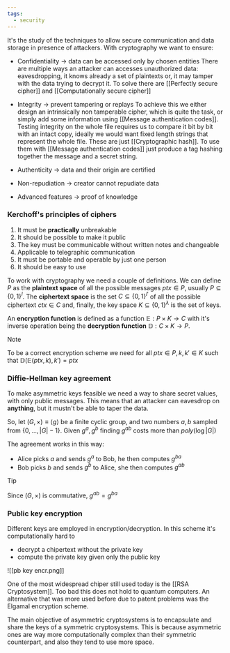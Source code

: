 ```yaml
---
tags:
  - security
---
```

It's the study of the techniques to allow secure communication and data storage in presence of attackers. With cryptography we want to ensure:
- Confidentiality $\to$ data can be accessed only by chosen entities
	There are multiple ways an attacker can accesses unauthorized data: eavesdropping, it knows already a set of plaintexts or, it may tamper with the data trying to decrypt it. To solve there are [[Perfectly secure cipher]] and [[Computationally secure cipher]]

- Integrity $\to$ prevent tampering or replays
	To achieve this we either design an intrinsically non tamperable cipher, which is quite the task, or simply add some information using [[Message authentication codes]]. Testing integrity on the whole file requires us to compare it bit by bit with an intact copy, ideally we would want fixed length strings that represent the whole file. These are just [[Cryptographic hash]]. To use them with [[Message authentication codes]] just produce a tag hashing together the message and a secret string.

- Authenticity $\to$ data and their origin are certified
- Non-repudiation $\to$ creator cannot repudiate data
- Advanced features $\to$ proof of knowledge
### Kerchoff's principles of ciphers
1) It must be **practically** unbreakable
2) It should be possible to make it public
3) The key must be communicable without written notes and changeable
4) Applicable to telegraphic communication
5) It must be portable and operable by just one person
6) It should be easy to use

To work with cryptography we need a couple of definitions. We can define $P$ as the **plaintext space** of all the possible messages $ptx \in P$, usually $P \subseteq \{ 0,1 \}^{l}$. The **ciphertext space** is the set $C \subseteq \{ 0,1 \}^{l'}$ of all the possible ciphertext $ctx \in C$ and, finally, the key space $K \subseteq \{ 0,1 \}^{\lambda}$ is the set of keys.

An **encryption function** is defined as a function $\mathbb E: P\times K \to C$ with it's inverse operation being the **decryption function** $\mathbb D: C\times K \to P$. 

>[!note]
To be a correct encryption scheme we need for all $ptx \in P,k,k'\in K$ such that $\mathbb D(\mathbb E(ptx,k),k') = ptx$
### Diffie-Hellman key agreement

To make asymmetric keys feasible we need a way to share secret values, with only public messages. This means that an attacker can eavesdrop on **anything**, but it mustn't be able to taper the data.

So, let $(G,\times )\equiv \langle g\rangle$ be a finite cyclic group, and two numbers $a,b$ sampled from $\{  0,\dots,|G|-1\}$. Given $g^{a},g^{b}$ finding $g^{ab}$ costs more than $poly(\log|G|)$

The agreement works in this way:
- Alice picks $a$ and sends $g^{a}$ to Bob, he then computes $g^{ba}$
- Bob picks $b$ and sends $g^{b}$ to Alice, she then computes $g^{ab}$

>[!tip]
>Since $(G,\times)$ is commutative, $g^{ab} = g^{ba}$ 
### Public key encryption

Different keys are employed in encryption/decryption. In this scheme it's computationally hard to 
- decrypt a chipertext without the private key
- compute the private key given only the public key

![[pb key encr.png]]

One of the most widespread chiper still used today is the [[RSA Cryptosystem]]. Too bad this does not hold to quantum computers. An alternative that was more used before due to patent problems was the Elgamal encryption scheme.

The main objective of asymmetric cryptosystems is to encapsulate and share the keys of a symmetric cryptosystems. This is because asymmetric ones are way more computationally complex than their symmetric counterpart, and also they tend to use more space.